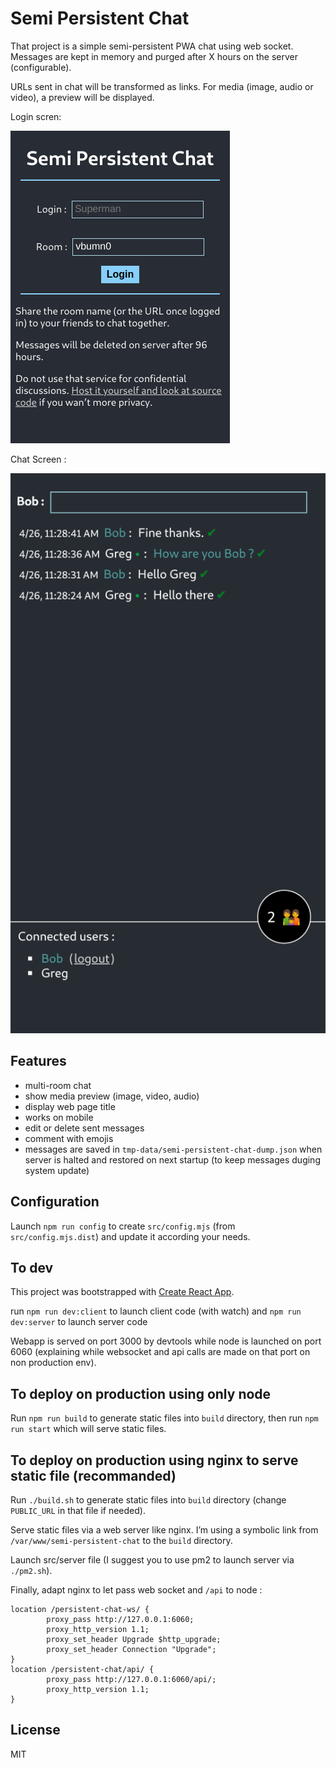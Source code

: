 # Semi Persistent Chat

That project is a simple semi-persistent PWA chat using web socket.
Messages are kept in memory and purged after X hours on the server (configurable).

URLs sent in chat will be transformed as links. For media (image, audio or video), a preview will be displayed.

Login scren:

![Screenshot of login screen](./semi-persistent-chat-login.png 'Login screen')

Chat Screen :

![Screenshot of a chat](./semi-persistent-chat.png 'Chat')


## Features

 - multi-room chat
 - show media preview (image, video, audio)
 - display web page title
 - works on mobile
 - edit or delete sent messages
 - comment with emojis 
 - messages are saved in `tmp-data/semi-persistent-chat-dump.json` when server is halted and restored on next startup (to keep messages duging system update)


## Configuration

Launch `npm run config` to create `src/config.mjs` (from `src/config.mjs.dist`) and update it according your needs.


## To dev

This project was bootstrapped with [Create React App](https://github.com/facebook/create-react-app).

run `npm run dev:client` to launch client code (with watch) and `npm run dev:server` to launch server code

Webapp is served on port 3000 by devtools while node is launched on port 6060 (explaining while websocket and api calls are made on that port on non production env).


## To deploy on production using only node

Run `npm run build` to generate static files into `build` directory, then run `npm run start` which will serve static files.


## To deploy on production using nginx to serve static file (recommanded)

Run `./build.sh` to generate static files into `build` directory (change `PUBLIC_URL` in that file if needed).

Serve static files via a web server like nginx.
I’m using a symbolic link from `/var/www/semi-persistent-chat` to the `build` directory.

Launch src/server file (I suggest you to use pm2 to launch server via `./pm2.sh`).

Finally, adapt nginx to let pass web socket and `/api` to node :

```
location /persistent-chat-ws/ {
        proxy_pass http://127.0.0.1:6060;
        proxy_http_version 1.1;
        proxy_set_header Upgrade $http_upgrade;
        proxy_set_header Connection "Upgrade";
}
location /persistent-chat/api/ {
        proxy_pass http://127.0.0.1:6060/api/;
        proxy_http_version 1.1;
}
```

## License

MIT